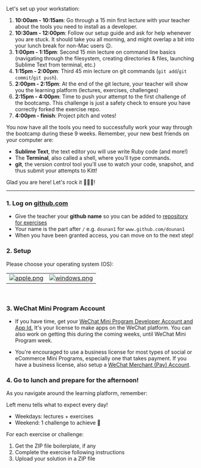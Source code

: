 Let's set up your workstation:

1. **10:00am - 10:15am**: Go through a 15 min first lecture with your teacher about the tools you need to install as a developer.
2. **10:30am - 12:00pm**: Follow our setup guide and ask for help whenever you are stuck. It should take you all morning, and might overlap a bit into your lunch break for non-Mac users 😉.
3. **1:00pm - 1:15pm**: Second 15 min lecture on command line basics (navigating through the filesystem, creating directories & files, launching Sublime Text from terminal, etc.)
4. **1:15pm - 2:00pm**: Third 45 min lecture on git commands (`git add`/`git commit`/`git push`).
5. **2:00pm - 2:15pm**: At the end of the git lecture, your teacher will show you the learning platform (lectures, exercises, challenges) 
6. **2:15pm - 4:00pm**: Time to push your attempt to the first challenge of the bootcamp. This challenge is just a safety check to ensure you have correctly forked the exercise repo. 
7. **4:00pm - finish**: Project pitch and votes! 

You now have all the tools you need to successfully work your way through the bootcamp during these 9 weeks. Remember, your new best friends on your computer are:

- **Sublime Text**, the text editor you will use write Ruby code (and more!)
- The **Terminal**, also called a shell, where you'll type commands.
- **git**, the version control tool you'll use to watch your code, snapshot, and thus submit your attempts to Kitt!

Glad you are here! Let's rock it 🚀🚀🚀!

<hr>

### 1. Log on [github.com](http://github.com) 

- Give the teacher your **github name** so you can be added to [repository for exercises](https://www.github.com/lewagon/china-product)
- Your name is the part after `/` e.g. `dounan1` for `www.github.com/dounan1`
- When you have been granted access, you can move on to the next step!

### 2. Setup

Please choose your operating system (OS):

<table>
  <tr>
    <td>
      <a href="https://github.com/lewagon/china-product/blob/master/00-kickoff/exercises/mac.md">
        <img alt="apple.png" src="https://wagon-rc3.s3.eu-west-1.amazonaws.com/cJawVpdw7HdkutXN8Y3v4qwL" />
      </a>
    </td>
    <td>
      <a href="https://github.com/lewagon/china-product/blob/master/00-kickoff/exercises/windows.md">
        <img alt="windows.png" src="https://wagon-rc3.s3.eu-west-1.amazonaws.com/uvqpj5mpTBEJHz4P6wB6XdWt" />
      </a>
    </td>
  </tr>
</table>

<br>


### 3. WeChat Mini Program Account

- If you have time, get your <a href="3136">WeChat Mini Program Developer Account and App Id.</a> It's your license to make apps on the WeChat platform. You can also work on getting this during the coming weeks, until WeChat Mini Program week.

- You're encouraged to use a business license for most types of social or eCommerce Mini Programs, especially one that takes payment. If you have a business license, also setup a [WeChat Merchant (Pay) Account](https://pay.weixin.qq.com/index.php/public/wechatpay_en).



### 4. Go to lunch and prepare for the afternoon!

As you navigate around the learning platform, remember:

Left menu tells what to expect every day! 
- Weekdays: lectures + exercises
- Weekend: 1 challenge to achieve 💪

For each exercise or challenge:
1. Get the ZIP file boilerplate, if any
2. Complete the exercise following instructions
3. Upload your solution in a ZIP file
